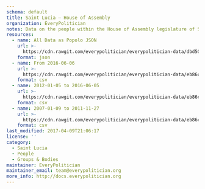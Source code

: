 ```yaml
---
schema: default
title: Saint Lucia — House of Assembly
organization: EveryPolitician
notes: Data on the people within the House of Assembly legislature of Saint Lucia.
resources:
  - name: All Data as Popolo JSON
    url: >-
      https://cdn.rawgit.com/everypolitician/everypolitician-data/dbd50e8c6b141e79deeb2ad20fa7f4eaf1a8800e/data/Saint_Lucia/Assembly/ep-popolo-v1.0.json
    format: json
  - name: From 2016-06-06
    url: >-
      https://cdn.rawgit.com/everypolitician/everypolitician-data/eb86c6c05b3a3dd0cea402867522b58b82b7a79f/data/Saint_Lucia/Assembly/term-10.csv
    format: csv
  - name: 2012-01-05 to 2016-06-05
    url: >-
      https://cdn.rawgit.com/everypolitician/everypolitician-data/eb86c6c05b3a3dd0cea402867522b58b82b7a79f/data/Saint_Lucia/Assembly/term-9.csv
    format: csv
  - name: 2007-01-09 to 2011-11-27
    url: >-
      https://cdn.rawgit.com/everypolitician/everypolitician-data/eb86c6c05b3a3dd0cea402867522b58b82b7a79f/data/Saint_Lucia/Assembly/term-8.csv
    format: csv
last_modified: 2017-04-09T21:06:17
license: ''
category:
  - Saint Lucia
  - People
  - Groups & Bodies
maintainer: EveryPolitician
maintainer_email: team@everypolitician.org
more_info: http://docs.everypolitician.org
---
```

